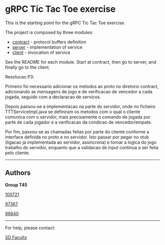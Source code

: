 # gRPC Tic Tac Toe exercise

This is the starting point for the gRPC Tic Tac Toe exercise.

The project is composed by three modules:
- [contract](contract/) - protocol buffers definition
- [server](server/) - implementation of service
- [client](client/) - invocation of service

See the README for each module.
Start at contract, then go to server, and finally go to the client.

Resolucao P3:

Primeiro foi necessario adicionar os metodos ao proto no diretorio
contract, adicionando as mensagens de jogo e de verificacao de
vencedor a cada jogada, seguido com a declaracao de servicos.

Depois passou-se a implementacao na parte do servidor, onde no
ficheiro TTTServiceImpl.java se definiram os metodos com o qual
o cliente comunica com o servidor, mais precisamente o comando
de jogada por parte de cada jogador e a verificacao da condicao
de vencedor/empate.

Por fim, passou-se as chamadas feitas por parte do cliente
conforme a interface definida no proto e no servidor. Isto
passar por pegar no stub (ligacao ja implementada ao servidor,
assincrona) e tornar a logica do jogo trabalho do servidor,
enquanto que a validacao de input continua a ser feita pelo
cliente.


----

## Authors

**Group T45**

[100721](mailto:antonio.moreira.oliveira@tecnico.ulisboa.pt)

[97367](mailto:thomas.theisen@tecnico.ulisboa.pt)

[96840](mailto:antonio.oliveira.fernandes@tecnico.ulisboa.pt)


----

For help, please contact:

[SD Faculty](mailto:leic-sod@disciplinas.tecnico.ulisboa.pt)

